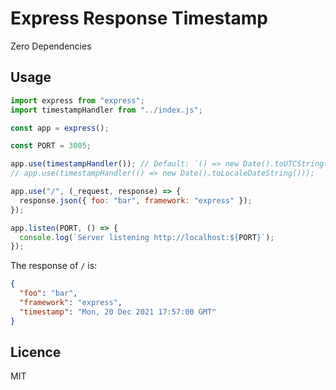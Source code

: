 # Express Response Timestamp

Zero Dependencies

## Usage

```js
import express from "express";
import timestampHandler from "../index.js";

const app = express();

const PORT = 3005;

app.use(timestampHandler()); // Default: `() => new Date().toUTCString()`
// app.use(timestampHandler(() => new Date().toLocaleDateString()));

app.use("/", (_request, response) => {
  response.json({ foo: "bar", framework: "express" });
});

app.listen(PORT, () => {
  console.log(`Server listening http://localhost:${PORT}`);
});
```

The response of `/` is:

```json
{
  "foo": "bar",
  "framework": "express",
  "timestamp": "Mon, 20 Dec 2021 17:57:00 GMT"
}
```

## Licence

MIT
